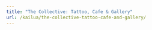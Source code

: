 ```yaml
---
title: "The Collective: Tattoo, Cafe & Gallery"
url: /kailua/the-collective-tattoo-cafe-and-gallery/
---
```

